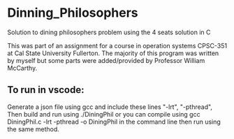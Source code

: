 # Dinning_Philosophers
Solution to dining philosophers problem using the 4 seats solution in C

This was part of an assignment for a course in operation systems CPSC-351 at Cal State University Fullerton. The majority of this program was written by myself but some parts were added/provided by Professor William McCarthy.

## To run in vscode: 
Generate a json file using gcc and include these lines "-lrt", "-pthread", Then build and run using ./DiningPhil
or you can compile using gcc DiningPhil.c -lrt -pthread -o DiningPhil in the command line then run using the same method.
